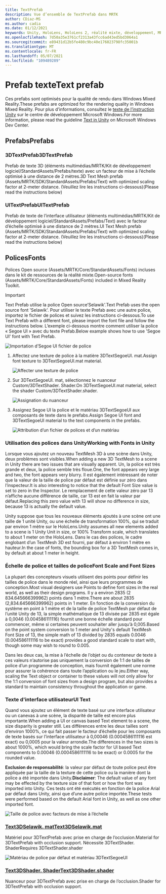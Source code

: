 ```yaml
---
title: TextPrefab
description: Vue d’ensemble de TextPrefab dans MRTK
author: CDiaz-MS
ms.author: cadia
ms.date: 01/12/2021
keywords: Unity, HoloLens, HoloLens 2, réalité mixte, développement, MRTK, TMP,
ms.openlocfilehash: 7d50a35e3761cf2313a43fcc6ad43ed5bd3064a1
ms.sourcegitcommit: e89431d12b5fe480c9bc40e176023798fc35001b
ms.translationtype: MT
ms.contentlocale: fr-FR
ms.lasthandoff: 05/07/2021
ms.locfileid: "109489289"
---
```

# <a name="text-prefab"></a><span data-ttu-id="89542-104">Prefab texte</span><span class="sxs-lookup"><span data-stu-id="89542-104">Text prefab</span></span>

<span data-ttu-id="89542-105">Ces prefabs sont optimisés pour la qualité de rendu dans Windows Mixed Reality.</span><span class="sxs-lookup"><span data-stu-id="89542-105">These prefabs are optimized for the rendering quality in Windows Mixed Reality.</span></span> <span data-ttu-id="89542-106">Pour plus d’informations, consultez le [texte de l’instruction Unity](/windows/mixed-reality/text-in-unity) sur le centre de développement Microsoft Windows.</span><span class="sxs-lookup"><span data-stu-id="89542-106">For more information, please read the guideline [Text in Unity](/windows/mixed-reality/text-in-unity) on Microsoft Windows Dev Center.</span></span>

## <a name="prefabs"></a><span data-ttu-id="89542-107">Prefabs</span><span class="sxs-lookup"><span data-stu-id="89542-107">Prefabs</span></span>

### <a name="3dtextprefab"></a><span data-ttu-id="89542-108">3DTextPrefab</span><span class="sxs-lookup"><span data-stu-id="89542-108">3DTextPrefab</span></span>

<span data-ttu-id="89542-109">Prefab de texte 3D (éléments multimédias/MRTK/Kit de développement logiciel/StandardAssets/Prefabs/texte) avec un facteur de mise à l’échelle optimisé à une distance de 2 mètres.</span><span class="sxs-lookup"><span data-stu-id="89542-109">3D Text Mesh prefab (Assets/MRTK/SDK/StandardAssets/Prefabs/Text) with optimized scaling factor at 2-meter distance.</span></span> <span data-ttu-id="89542-110">(Veuillez lire les instructions ci-dessous)</span><span class="sxs-lookup"><span data-stu-id="89542-110">(Please read the instructions below)</span></span>

### <a name="uitextprefab"></a><span data-ttu-id="89542-111">UITextPrefab</span><span class="sxs-lookup"><span data-stu-id="89542-111">UITextPrefab</span></span>

<span data-ttu-id="89542-112">Prefab de texte de l’interface utilisateur (éléments multimédias/MRTK/Kit de développement logiciel/StandardAssets/Prefabs/Text) avec le facteur d’échelle optimisé à une distance de 2 mètres.</span><span class="sxs-lookup"><span data-stu-id="89542-112">UI Text Mesh prefab (Assets/MRTK/SDK/StandardAssets/Prefabs/Text) with optimized scaling factor at 2-meter distance.</span></span> <span data-ttu-id="89542-113">(Veuillez lire les instructions ci-dessous)</span><span class="sxs-lookup"><span data-stu-id="89542-113">(Please read the instructions below)</span></span>

## <a name="fonts"></a><span data-ttu-id="89542-114">Polices</span><span class="sxs-lookup"><span data-stu-id="89542-114">Fonts</span></span>

<span data-ttu-id="89542-115">Polices Open source (Assets/MRTK/Core/StandardAssets/Fonts) incluses dans le kit de ressources de la réalité mixte.</span><span class="sxs-lookup"><span data-stu-id="89542-115">Open-source fonts (Assets/MRTK/Core/StandardAssets/Fonts) included in Mixed Reality Toolkit.</span></span>

> [!IMPORTANT]
> <span data-ttu-id="89542-116">Text Prefab utilise la police Open source’Selawik'.</span><span class="sxs-lookup"><span data-stu-id="89542-116">Text Prefab uses the open source font 'Selawik'.</span></span> <span data-ttu-id="89542-117">Pour utiliser le texte Prefab avec une autre police, importez le fichier de polices et suivez les instructions ci-dessous.</span><span class="sxs-lookup"><span data-stu-id="89542-117">To use Text Prefab with a different font, please import the font file and follow the instructions below.</span></span> <span data-ttu-id="89542-118">L’exemple ci-dessous montre comment utiliser la police « Segoe UI » avec du texte Prefab.</span><span class="sxs-lookup"><span data-stu-id="89542-118">Below example shows how to use 'Segoe UI' font with Text Prefab.</span></span>

![Importation d’Segoe UI fichier de police](../images/text-prefab/TextPrefabInstructions01.png)

1. <span data-ttu-id="89542-120">Affectez une texture de police à la matière 3DTextSegoeUI. mat.</span><span class="sxs-lookup"><span data-stu-id="89542-120">Assign font texture to 3DTextSegoeUI.mat material.</span></span>

    ![Affecter une texture de police](../images/text-prefab/TextPrefabInstructions02.png)

1. <span data-ttu-id="89542-122">Sur 3DTextSegoeUI. mat, sélectionnez le nuanceur Custom/3DTextShader. Shader.</span><span class="sxs-lookup"><span data-stu-id="89542-122">On 3DTextSegoeUI.mat material, select the shader Custom/3DTextShader.shader.</span></span>

    ![Assignation du nuanceur](../images/text-prefab/TextPrefabInstructions03.png)

1. <span data-ttu-id="89542-124">Assignez Segoe UI la police et le matériau 3DTextSegoeUI aux composants de texte dans le prefabs.</span><span class="sxs-lookup"><span data-stu-id="89542-124">Assign Segoe UI font and 3DTextSegoeUI material to the text components in the prefabs.</span></span>

    ![Attribution d’un fichier de polices et d’un matériau](../images/text-prefab/TextPrefabInstructions04.png)

### <a name="working-with-fonts-in-unity"></a><span data-ttu-id="89542-126">Utilisation des polices dans Unity</span><span class="sxs-lookup"><span data-stu-id="89542-126">Working with Fonts in Unity</span></span>

<span data-ttu-id="89542-127">Lorsque vous ajoutez un nouveau TextMesh 3D à une scène dans Unity, deux problèmes sont visibles.</span><span class="sxs-lookup"><span data-stu-id="89542-127">When adding a new 3D TextMesh to a scene in Unity there are two issues that are visually apparent.</span></span> <span data-ttu-id="89542-128">Un, la police est très grande et deux, la police semble très floue.</span><span class="sxs-lookup"><span data-stu-id="89542-128">One, the font appears very large and two, the font appears very blurry.</span></span> <span data-ttu-id="89542-129">Il est également intéressant de noter que la valeur de la taille de police par défaut est définie sur zéro dans l’inspecteur.</span><span class="sxs-lookup"><span data-stu-id="89542-129">It is also interesting to notice that the default Font Size value is set to zero in the Inspector.</span></span> <span data-ttu-id="89542-130">Le remplacement de cette valeur zéro par 13 n’affiche aucune différence de taille, car 13 est en fait la valeur par défaut.</span><span class="sxs-lookup"><span data-stu-id="89542-130">Replacing this zero value with 13 will show no difference in size, because 13 is actually the default value.</span></span>

<span data-ttu-id="89542-131">Unity suppose que tous les nouveaux éléments ajoutés à une scène ont une taille de 1 unité Unity, ou une échelle de transformation 100%, qui se traduit par environ 1 mètre sur le HoloLens.</span><span class="sxs-lookup"><span data-stu-id="89542-131">Unity assumes all new elements added to a scene is 1 Unity Unit in size, or 100%  Transform scale, which translates to about 1 meter on the HoloLens.</span></span> <span data-ttu-id="89542-132">Dans le cas des polices, le cadre englobant d’un TextMesh 3D est fourni, par défaut à environ 1 mètre en hauteur.</span><span class="sxs-lookup"><span data-stu-id="89542-132">In the case of fonts, the bounding box for a 3D TextMesh comes in, by default at about 1 meter in height.</span></span>

### <a name="font-scale-and-font-sizes"></a><span data-ttu-id="89542-133">Échelle de police et tailles de police</span><span class="sxs-lookup"><span data-stu-id="89542-133">Font Scale and Font Sizes</span></span>

<span data-ttu-id="89542-134">La plupart des concepteurs visuels utilisent des points pour définir les tailles de police dans le monde réel, ainsi que leurs programmes de conception.</span><span class="sxs-lookup"><span data-stu-id="89542-134">Most visual designers use Points to define font sizes in the real world, as well as their design programs.</span></span> <span data-ttu-id="89542-135">Il y a environ 2835 (2 834.645666399962) points dans 1 mètre.</span><span class="sxs-lookup"><span data-stu-id="89542-135">There are about 2835 (2,834.645666399962) points in 1 meter.</span></span> <span data-ttu-id="89542-136">En fonction de la conversion du système en point à 1 mètre et de la taille de police TextMesh par défaut de l’unité Unity de 13, la simple mathématique de 13 divisée par 2835 est égale à 0,0046 (0.004586111116) fournit une bonne échelle standard pour commencer, même si certaines peuvent souhaiter aller jusqu’à 0,005.</span><span class="sxs-lookup"><span data-stu-id="89542-136">Based on the point system conversion to 1 meter and Unity's default TextMesh Font Size of 13, the simple math of 13 divided by 2835 equals 0.0046 (0.004586111116 to be exact) provides a good standard scale to start with, though some may wish to round to 0.005.</span></span>

<span data-ttu-id="89542-137">Dans les deux cas, la mise à l’échelle de l’objet ou du conteneur de texte à ces valeurs n’autorise pas uniquement la conversion de 1:1 de tailles de police d’un programme de conception, mais fournit également une norme pour assurer la cohérence dans toute l’application ou le jeu.</span><span class="sxs-lookup"><span data-stu-id="89542-137">Either way, scaling the Text object or container to these values will not only allow for the 1:1 conversion of font sizes from a design program, but also provides a standard to maintain consistency throughout the application or game.</span></span>

### <a name="ui-text"></a><span data-ttu-id="89542-138">Texte d'interface utilisateur</span><span class="sxs-lookup"><span data-stu-id="89542-138">UI Text</span></span>

<span data-ttu-id="89542-139">Quand vous ajoutez un élément de texte basé sur une interface utilisateur ou un canevas à une scène, la disparité de taille est encore plus importante.</span><span class="sxs-lookup"><span data-stu-id="89542-139">When adding a UI or canvas based Text element to a scene, the size disparity is greater still.</span></span> <span data-ttu-id="89542-140">Les différences entre les deux tailles sont d’environ 1000%, ce qui fait passer le facteur d’échelle pour les composants de texte basés sur l’interface utilisateur à 0,00046 (0.0004586111116 est exact) ou 0,0005 pour la valeur arrondie.</span><span class="sxs-lookup"><span data-stu-id="89542-140">The differences in the two sizes is about 1000%, which would bring the scale factor for UI based Text components to 0.00046 (0.0004586111116 to be exact) or 0.0005 for the rounded value.</span></span>

<span data-ttu-id="89542-141">**Exclusion de responsabilité**: la valeur par défaut de toute police peut être appliquée par la taille de la texture de cette police ou la manière dont la police a été importée dans Unity.</span><span class="sxs-lookup"><span data-stu-id="89542-141">**Disclaimer**: The default value of any font may be effected by the texture size of that font or how the font was imported into Unity.</span></span> <span data-ttu-id="89542-142">Ces tests ont été exécutés en fonction de la police Arial par défaut dans Unity, ainsi que d’une autre police importée.</span><span class="sxs-lookup"><span data-stu-id="89542-142">These tests were performed based on the default Arial font in Unity, as well as one other imported font.</span></span>

![Taille de police avec facteurs de mise à l’échelle](../images/text-prefab/TextPrefabInstructions07.png)

### <a name="text3dselawikmat"></a>[<span data-ttu-id="89542-144">Text3DSelawik. mat</span><span class="sxs-lookup"><span data-stu-id="89542-144">Text3DSelawik.mat</span></span>](https://github.com/microsoft/MixedRealityToolkit-Unity/blob/main/Assets/MRTK/StandardAssets/Materials/)

<span data-ttu-id="89542-145">Matériel pour 3DTextPrefab avec prise en charge de l’occlusion.</span><span class="sxs-lookup"><span data-stu-id="89542-145">Material for 3DTextPrefab with occlusion support.</span></span> <span data-ttu-id="89542-146">Nécessite 3DTextShader. Shader</span><span class="sxs-lookup"><span data-stu-id="89542-146">Requires 3DTextShader.shader</span></span>

![Matériau de police par défaut et matériau 3DTextSegoeUI](../images/text-prefab/TextPrefabInstructions06.png)

### <a name="text3dshadershader"></a>[<span data-ttu-id="89542-148">Text3DShader. Shader</span><span class="sxs-lookup"><span data-stu-id="89542-148">Text3DShader.shader</span></span>](https://github.com/microsoft/MixedRealityToolkit-Unity/tree/main/Assets/MRTK/StandardAssets/Shaders)

<span data-ttu-id="89542-149">Nuanceur pour 3DTextPrefab avec prise en charge de l’occlusion.</span><span class="sxs-lookup"><span data-stu-id="89542-149">Shader for 3DTextPrefab with occlusion support.</span></span>